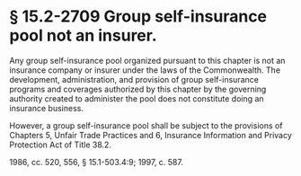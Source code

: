 # § 15.2-2709 Group self-insurance pool not an insurer.

<p>Any group self-insurance pool organized pursuant to this chapter is not an insurance company or insurer under the laws of the Commonwealth. The development, administration, and provision of group self-insurance programs and coverages authorized by this chapter by the governing authority created to administer the pool does not constitute doing an insurance business.</p><p>However, a group self-insurance pool shall be subject to the provisions of Chapters 5, Unfair Trade Practices and 6, Insurance Information and Privacy Protection Act of Title 38.2.</p><p>1986, cc. 520, 556, § 15.1-503.4:9; 1997, c. 587.</p>